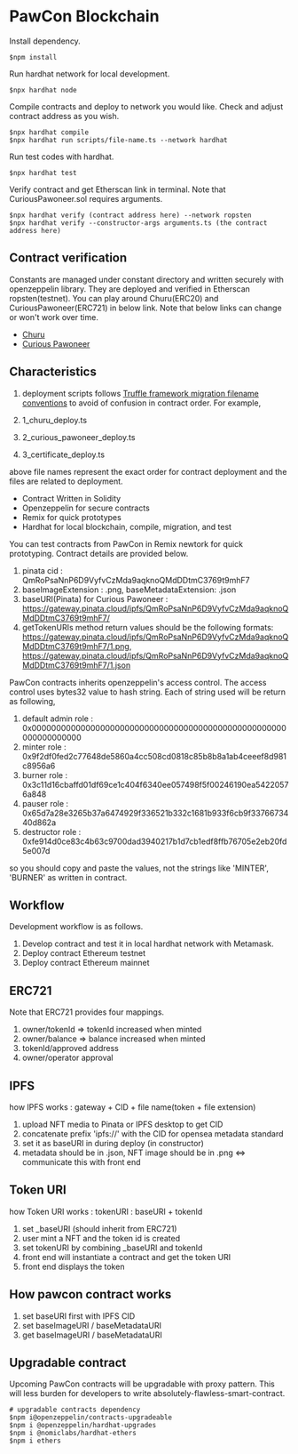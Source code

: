# PawCon Blockchain

Install dependency. 

```shell
$npm install
```

Run hardhat network for local development.

```shell
$npx hardhat node
```

Compile contracts and deploy to network you would like. Check and adjust contract address as you wish.

```shell
$npx hardhat compile
$npx hardhat run scripts/file-name.ts --network hardhat
```

Run test codes with hardhat. 

```shell
$npx hardhat test
```

Verify contract and get Etherscan link in terminal. Note that CuriousPawoneer.sol requires arguments.

```shell
$npx hardhat verify (contract address here) --network ropsten
$npx hardhat verify --constructor-args arguments.ts (the contract address here)
```

## Contract verification

Constants are managed under constant directory and written securely with openzeppelin library. They are deployed and verified in Etherscan ropsten(testnet). You can play around Churu(ERC20) and CuriousPawoneer(ERC721) in below link. Note that below links can change or won't work over time.

- [Churu](https://ropsten.etherscan.io/address/0x0f4d7069B9a58699D7c369F9ac97777fBDe4e8e4#code)
- [Curious Pawoneer](https://ropsten.etherscan.io/address/0x0D684a95D43169Dca01eBf6d78ac31079e6f6a31#code)

## Characteristics

1. deployment scripts follows [Truffle framework migration  filename conventions](https://trufflesuite.com/docs/truffle/getting-started/running-migrations.html) to avoid of confusion in contract order. For example, 

1. 1_churu_deploy.ts
1. 2_curious_pawoneer_deploy.ts
1. 3_certificate_deploy.ts

above file names represent the exact order for contract deployment and the files are related to deployment.

- Contract Written in Solidity
- Openzeppelin for secure contracts
- Remix for quick prototypes
- Hardhat for local blockchain, compile, migration, and test

You can test contracts from PawCon in Remix newtork for quick prototyping. Contract details are provided below.

1. pinata cid : QmRoPsaNnP6D9VyfvCzMda9aqknoQMdDDtmC3769t9mhF7
1. baseImageExtension : .png, baseMetadataExtension: .json
1. baseURI(Pinata) for Curious Pawoneer : https://gateway.pinata.cloud/ipfs/QmRoPsaNnP6D9VyfvCzMda9aqknoQMdDDtmC3769t9mhF7/
1. getTokenURIs method return values should be the following formats: 
https://gateway.pinata.cloud/ipfs/QmRoPsaNnP6D9VyfvCzMda9aqknoQMdDDtmC3769t9mhF7/1.png,
https://gateway.pinata.cloud/ipfs/QmRoPsaNnP6D9VyfvCzMda9aqknoQMdDDtmC3769t9mhF7/1.json

PawCon contracts inherits openzeppelin's access control. The access control uses bytes32 value to hash string. Each of string used will be return as following, 

1. default admin role : 0x0000000000000000000000000000000000000000000000000000000000000000
1. minter role : 0x9f2df0fed2c77648de5860a4cc508cd0818c85b8b8a1ab4ceeef8d981c8956a6
1. burner role : 0x3c11d16cbaffd01df69ce1c404f6340ee057498f5f00246190ea54220576a848
1. pauser role : 0x65d7a28e3265b37a6474929f336521b332c1681b933f6cb9f3376673440d862a
1. destructor role : 0xfe914d0ce83c4b63c9700dad3940217b1d7cb1edf8ffb76705e2eb20fd5e007d

so you should copy and paste the values, not the strings like 'MINTER', 'BURNER' as written in contract.

## Workflow

Development workflow is as follows.
1. Develop contract and test it in local hardhat network with Metamask.
1. Deploy contract Ethereum testnet
1. Deploy contract Ethereum mainnet

## ERC721

Note that ERC721 provides four mappings.

1. owner/tokenId => tokenId increased when minted
1. owner/balance => balance increased when minted
1. tokenId/approved address 
1. owner/operator approval

## IPFS

how IPFS works : gateway + CID + file name(token + file extension)
1. upload NFT media to Pinata or IPFS desktop to get CID
1. concatenate prefix 'ipfs://' with the CID for opensea metadata standard
1. set it as baseURI in during deploy (in constructor)
1. metadata should be in .json, NFT image should be in .png <=> communicate this with front end

## Token URI

how Token URI works : tokenURI : baseURI + tokenId
1. set _baseURI (should inherit from ERC721)
1. user mint a NFT and the token id is created
1. set tokenURI by combining _baseURI and tokenId
1. front end will instantiate a contract and get the token URI
1. front end displays the token 

## How pawcon contract works

1. set baseURI first with IPFS CID
1. set baseImageURI / baseMetadataURI
1. get baseImageURI / baseMetadataURI

## Upgradable contract

Upcoming PawCon contracts will be upgradable with proxy pattern. This will less burden for developers to write absolutely-flawless-smart-contract.

```shell
# upgradable contracts dependency
$npm i@openzeppelin/contracts-upgradeable
$npm i @openzeppelin/hardhat-upgrades 
$npm i @nomiclabs/hardhat-ethers 
$npm i ethers
```